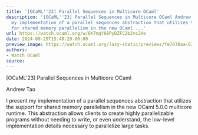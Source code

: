 ```yaml
---
title: '[OCaML''23] Parallel Sequences in Multicore OCaml'
description: '[OCaML''23] Parallel Sequences in Multicore OCaml Andrew Tao I present
  my implementation of a parallel sequences abstraction that utilizes the support
  for shared memory parallelism in the new OCaml ...'
url: https://watch.ocaml.org/w/6K7mqY88PyDZFC2bJvs2Xe
date: 2024-09-29T15:40:29-00:00
preview_image: https://watch.ocaml.org/lazy-static/previews/fe7678aa-6348-45bd-b293-caf5f8877e35.jpg
authors:
- Watch OCaml
source:
---
```


<p>[OCaML'23] Parallel Sequences in Multicore OCaml</p>
<p>Andrew Tao</p>
<p>I present my implementation of a parallel sequences abstraction that utilizes the support for shared memory parallelism in the new OCaml 5.0.0 multicore runtime. This abstraction allows clients to create highly parallelizable programs without needing to write, or even understand, the low-level implementation details necessary to parallelize large tasks.</p>

